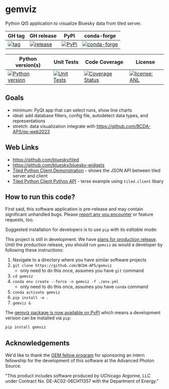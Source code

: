 # gemviz

Python Qt5 application to visualize Bluesky data from tiled server.

GH tag | GH release | PyPI | conda-forge
--- | --- | --- | ---
[![tag](https://img.shields.io/github/tag/BCDA-APS/gemviz.svg)](https://github.com/BCDA-APS/gemviz/tags) | [![release](https://img.shields.io/github/release/BCDA-APS/gemviz.svg)](https://github.com/BCDA-APS/gemviz/releases) | [![PyPi](https://img.shields.io/pypi/v/gemviz.svg)](https://pypi.python.org/pypi/gemviz) | [![conda-forge](https://img.shields.io/conda/vn/conda-forge/gemviz)](https://anaconda.org/conda-forge/gemviz)

Python version(s) | Unit Tests | Code Coverage | License
--- | --- | --- | ---
[![Python version](https://img.shields.io/pypi/pyversions/gemviz.svg)](https://pypi.python.org/pypi/gemviz) | [![Unit Tests](https://github.com/BCDA-APS/gemviz/workflows/Unit%20Tests/badge.svg)](https://github.com/BCDA-APS/gemviz/actions/workflows/unit_tests.yml) | [![Coverage Status](https://coveralls.io/repos/github/BCDA-APS/gemviz/badge.svg?branch=main)](https://coveralls.io/github/BCDA-APS/gemviz?branch=main) | [![license: ANL](https://img.shields.io/badge/license-ANL-brightgreen)](/LICENSE.txt)

## Goals

- minimum: PyQt app that can select runs, show line charts
- ideal: add database filters, config file, autodetect data types, and representations
- stretch: data visualization integrate with https://github.com/BCDA-APS/qs-web2023

## Web Links

- https://github.com/bluesky/tiled
- https://github.com/bluesky/bluesky-widgets
- [Tiled Python Client Demonstration](https://github.com/BCDA-APS/bdp-tiled/blob/main/demo_client.ipynb) - shows the JSON API between tiled server and client
- [Tiled Python Client Python API](https://github.com/BCDA-APS/bdp-tiled/blob/main/pyapi_client.py) - terse example using `tiled.client` libary

## How to run this code?

First said, this software application is pre-release and may contain significant unhandled
bugs.  Please [report any you encounter](https://github.com/BCDA-APS/gemviz/issues/new) or
feature requests, too.

Suggested installation for developers is to use
`pip` with its *editable* mode:

This project is still in development.
We have [plans for production
release](https://github.com/orgs/BCDA-APS/projects/6).
Until the production release, you should run `gemviz`
as would a developer by following these instructions:

1. Navigate to a directory where you have similar software projects
2. `git clone https://github.com/BCDA-APS/gemviz`
   - only need to do this once, assumes you have `git` command
3. `cd gemviz`
4. `conda env create --force -n gemviz -f ./env.yml`
   - only need to do this once, assumes you have `conda` command
5. `conda activate gemviz`
6. `pip install -e .`
7. `gemviz &`

The [gemviz package is now available on PyPI](https://pypi.org/project/gemviz/) which means
a development version can be installed via `pip`:

```bash
pip install gemviz
```

## Acknowledgements

We'd like to thank the [GEM fellow program](https://www.gemfellowship.org/) for sponsoring
an intern fellowship for the development of this software at the Advanced Photon Source.

"This product includes software produced by UChicago Argonne, LLC 
under Contract No. DE-AC02-06CH11357 with the Department of Energy."

